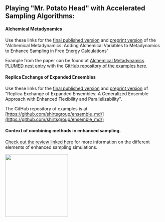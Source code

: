 ## Playing "Mr. Potato Head" with Accelerated Sampling Algorithms: 

#### Alchemical Metadynamics

Use these links for the [final published version](https://doi.org/10.1021/acs.jctc.2c01258) and [preprint version](https://arxiv.org/abs/2206.01329) of the  "Alchemical Metadynamics: Adding Alchemical Variables to Metadynamics to Enhance Sampling in Free Energy Calculations"

Example from the paper can be found at [Alchemical Metadynamics PLUMED nest entry](https://www.plumed-nest.org/eggs/23/003/) with the [GitHub repository of the examples here](https://github.com/shirtsgroup/alchemical_metadynamics_project).

#### Replica Exchange of Expanded Ensembles

Use these links for the [final published version](https://doi.org/10.1021/acs.jctc.4c00484) and [preprint version](https://arxiv.org/abs/2308.06938) of "Replica Exchange of Expanded Ensembles: A Generalized Ensemble Approach with Enhanced Flexibility and Parallelizability".

The GitHub repository of examples is at [https://github.com/shirtsgroup/ensemble_md/](https://github.com/shirtsgroup/ensemble_md/)

#### Context of combining methods in enhanced sampling.

[Check out the review linked here](https://livecomsjournal.org/index.php/livecoms/article/view/v4i1e1583) for more information on the different elements of enhanced sampling simulations.

<img src="https://livecomsjournal.org/public/journals/15/submission_1583_2095_coverImage_en_US.jpg" height="200" alt_text="Person thinking about enhanced sampling methods"/>
